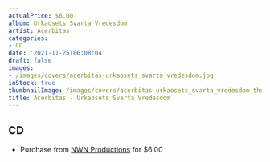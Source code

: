 ```yaml
---
actualPrice: $6.00
album: Urkaosets Svarta Vredesdom
artist: Acerbitas
categories:
- CD
date: '2021-11-25T06:08:04'
draft: false
images:
- /images/covers/acerbitas-urkaosets_svarta_vredesdom.jpg
inStock: true
thumbnailImage: /images/covers/acerbitas-urkaosets_svarta_vredesdom-thumb.jpg
title: Acerbitas - Urkaosets Svarta Vredesdom
---
```


## CD
* Purchase from [NWN Productions](http://shop.nwnprod.com/index.php?route=product/product&path=93&product_id=4381&sort=pd.name&order=ASC) for $6.00
